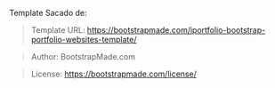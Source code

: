 Template Sacado de: 
>Template URL: https://bootstrapmade.com/iportfolio-bootstrap-portfolio-websites-template/

>Author: BootstrapMade.com

>License: https://bootstrapmade.com/license/
